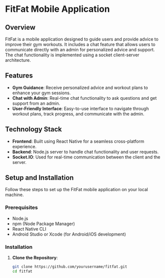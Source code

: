 # FitFat Mobile Application

## Overview
FitFat is a mobile application designed to guide users and provide advice to improve their gym workouts. It includes a chat feature that allows users to communicate directly with an admin for personalized advice and support. The chat functionality is implemented using a socket client-server architecture.

## Features
- **Gym Guidance**: Receive personalized advice and workout plans to enhance your gym sessions.
- **Chat with Admin**: Real-time chat functionality to ask questions and get support from an admin.
- **User-Friendly Interface**: Easy-to-use interface to navigate through workout plans, track progress, and communicate with the admin.

## Technology Stack
- **Frontend**: Built using React Native for a seamless cross-platform experience.
- **Backend**: Node.js server to handle chat functionality and user requests.
- **Socket.IO**: Used for real-time communication between the client and the server.

## Setup and Installation
Follow these steps to set up the FitFat mobile application on your local machine.

### Prerequisites
- Node.js
- npm (Node Package Manager)
- React Native CLI
- Android Studio or Xcode (for Android/iOS development)

### Installation

1. **Clone the Repository**:
   ```sh
   git clone https://github.com/yourusername/fitfat.git
   cd fitfat
